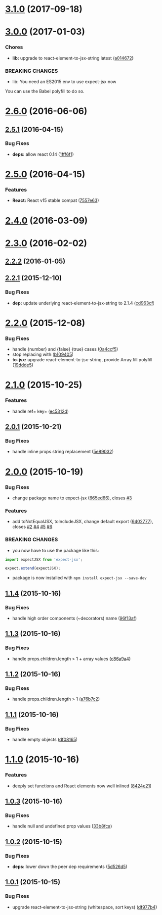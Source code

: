 <a name="3.1.0"></a>
# [3.1.0](https://github.com/algolia/expect-jsx/compare/v3.0.0...v3.1.0) (2017-09-18)



<a name="3.0.0"></a>
# [3.0.0](https://github.com/algolia/expect-jsx/compare/v2.6.0...v3.0.0) (2017-01-03)


### Chores

* **lib:** upgrade to react-element-to-jsx-string latest ([a014672](https://github.com/algolia/expect-jsx/commit/a014672))


### BREAKING CHANGES

* lib: You need an ES2015 env to use
expect-jsx now

You can use the Babel polyfill to do so.



<a name="2.6.0"></a>
# [2.6.0](https://github.com/algolia/expect-jsx/compare/v2.5.1...v2.6.0) (2016-06-06)



<a name="2.5.1"></a>
## [2.5.1](https://github.com/algolia/expect-jsx/compare/v2.5.0...v2.5.1) (2016-04-15)


### Bug Fixes

* **deps:** allow react 0.14 ([1fff6f1](https://github.com/algolia/expect-jsx/commit/1fff6f1))



<a name="2.5.0"></a>
# [2.5.0](https://github.com/algolia/expect-jsx/compare/2.4.0...v2.5.0) (2016-04-15)


### Features

* **React:** React v15 stable compat ([7557e63](https://github.com/algolia/expect-jsx/commit/7557e63))



<a name="2.4.0"></a>
# [2.4.0](https://github.com/algolia/expect-jsx/compare/2.3.0...2.4.0) (2016-03-09)



<a name="2.3.0"></a>
# [2.3.0](https://github.com/algolia/expect-jsx/compare/v2.2.2...2.3.0) (2016-02-02)



<a name="2.2.2"></a>
## [2.2.2](https://github.com/algolia/expect-jsx/compare/v2.2.1...v2.2.2) (2016-01-05)



<a name="2.2.1"></a>
## [2.2.1](https://github.com/algolia/expect-jsx/compare/v2.2.0...v2.2.1) (2015-12-10)


### Bug Fixes

* **dep:** update underlying react-element-to-jsx-string to 2.1.4 ([cd963cf](https://github.com/algolia/expect-jsx/commit/cd963cf))



<a name="2.2.0"></a>
# [2.2.0](https://github.com/algolia/expect-jsx/compare/v2.1.3...v2.2.0) (2015-12-08)


### Bug Fixes

* handle {number} and {false} {true} cases ([0a4ccf5](https://github.com/algolia/expect-jsx/commit/0a4ccf5))
* stop replacing with <whitespace> ([b109405](https://github.com/algolia/expect-jsx/commit/b109405))
* **to-jsx:** upgrade react-element-to-jsx-string, provide Array.fill polyfill ([19ddde5](https://github.com/algolia/expect-jsx/commit/19ddde5))



<a name="2.1.0"></a>
# [2.1.0](https://github.com/algolia/expect-jsx/compare/v2.0.1...v2.1.0) (2015-10-25)


### Features

* handle ref= key= ([ec5312d](https://github.com/algolia/expect-jsx/commit/ec5312d))



<a name="2.0.1"></a>
## [2.0.1](https://github.com/algolia/expect-jsx/compare/v2.0.0...v2.0.1) (2015-10-21)


### Bug Fixes

* handle inline props string replacement ([5e89032](https://github.com/algolia/expect-jsx/commit/5e89032))



<a name="2.0.0"></a>
# [2.0.0](https://github.com/algolia/expect-jsx/compare/v1.1.4...v2.0.0) (2015-10-19)


### Bug Fixes

* change package name to expect-jsx ([665ed66](https://github.com/algolia/expect-jsx/commit/665ed66)), closes [#3](https://github.com/algolia/expect-jsx/issues/3)


### Features

* add toNotEqualJSX, toIncludeJSX, change default export ([6402777](https://github.com/algolia/expect-jsx/commit/6402777)), closes [#2](https://github.com/algolia/expect-jsx/issues/2) [#4](https://github.com/algolia/expect-jsx/issues/4) [#5](https://github.com/algolia/expect-jsx/issues/5) [#6](https://github.com/algolia/expect-jsx/issues/6)


### BREAKING CHANGES

* you now have to use the package like this:

```js
import expectJSX from 'expect-jsx';

expect.extend(expectJSX);
```
* package is now installed with `npm install expect-jsx
--save-dev`



<a name="1.1.4"></a>
## [1.1.4](https://github.com/algolia/expect-jsx/compare/v1.1.3...v1.1.4) (2015-10-16)


### Bug Fixes

* handle high order components (~decorators) name ([96f13af](https://github.com/algolia/expect-jsx/commit/96f13af))



<a name="1.1.3"></a>
## [1.1.3](https://github.com/algolia/expect-jsx/compare/v1.1.2...v1.1.3) (2015-10-16)


### Bug Fixes

* handle props.children.length > 1 + array values ([c86a9a4](https://github.com/algolia/expect-jsx/commit/c86a9a4))



<a name="1.1.2"></a>
## [1.1.2](https://github.com/algolia/expect-jsx/compare/v1.1.1...v1.1.2) (2015-10-16)


### Bug Fixes

* handle props.children.length > 1 ([a76b7c2](https://github.com/algolia/expect-jsx/commit/a76b7c2))



<a name="1.1.1"></a>
## [1.1.1](https://github.com/algolia/expect-jsx/compare/v1.1.0...v1.1.1) (2015-10-16)


### Bug Fixes

* handle empty objects ([df08165](https://github.com/algolia/expect-jsx/commit/df08165))



<a name="1.1.0"></a>
# [1.1.0](https://github.com/algolia/expect-jsx/compare/v1.0.3...v1.1.0) (2015-10-16)


### Features

* deeply set functions and React elements now well inlined ([8424e21](https://github.com/algolia/expect-jsx/commit/8424e21))



<a name="1.0.3"></a>
## [1.0.3](https://github.com/algolia/expect-jsx/compare/v1.0.2...v1.0.3) (2015-10-16)


### Bug Fixes

* handle null and undefined prop values ([33b8fca](https://github.com/algolia/expect-jsx/commit/33b8fca))



<a name="1.0.2"></a>
## [1.0.2](https://github.com/algolia/expect-jsx/compare/v1.0.1...v1.0.2) (2015-10-15)


### Bug Fixes

* **deps:** lower down the peer dep requirements ([5d526d5](https://github.com/algolia/expect-jsx/commit/5d526d5))



<a name="1.0.1"></a>
## [1.0.1](https://github.com/algolia/expect-jsx/compare/df977b4...v1.0.1) (2015-10-15)


### Bug Fixes

* upgrade react-element-to-jsx-string (whitespace, sort keys) ([df977b4](https://github.com/algolia/expect-jsx/commit/df977b4))



